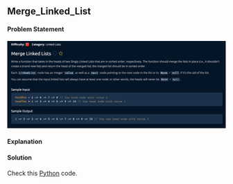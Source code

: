 ## Merge_Linked_List

#### Problem Statement


![alt text](Merge_Linked_List.png "Merge_Linked_List")



#### Explanation



#### Solution

Check this [Python](../python/Merge_Linked_List.py) code.

